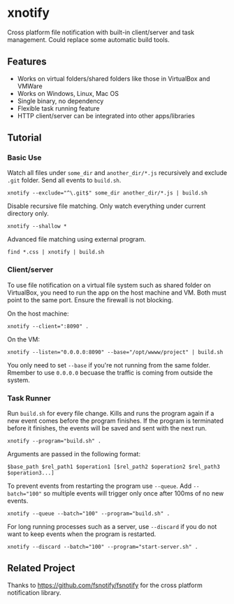 # xnotify
Cross platform file notification with built-in client/server and task management. Could replace some automatic build
tools.

## Features
- Works on virtual folders/shared folders like those in VirtualBox and VMWare
- Works on Windows, Linux, Mac OS
- Single binary, no dependency
- Flexible task running feature
- HTTP client/server can be integrated into other apps/libraries

## Tutorial

### Basic Use

Watch all files under `some_dir` and `another_dir/*.js` recursively and exclude `.git` folder. Send all events to
`build.sh`.
```
xnotify --exclude="^\.git$" some_dir another_dir/*.js | build.sh
```

Disable recursive file matching. Only watch everything under current directory only.
```
xnotify --shallow *
```

Advanced file matching using external program.
```
find *.css | xnotify | build.sh
```

### Client/server

To use file notification on a virtual file system such as shared folder on VirtualBox, you need to run the app on the
host machine and VM. Both must point to the same port. Ensure the firewall is not blocking.

On the host machine:
```
xnotify --client=":8090" .
```

On the VM:
```
xnotify --listen="0.0.0.0:8090" --base="/opt/wwww/project" | build.sh
```
You only need to set `--base` if you're not running from the same folder. Rmember to use `0.0.0.0` becuase the traffic
is coming from outside the system.

### Task Runner

Run `build.sh` for every file change. Kills and runs the program again if a new event comes before the program
finishes. If the program is terminated before it finishes, the events will be saved and sent with the next run.
```
xnotify --program="build.sh" .
```

Arguments are passed in the following format:
```
$base_path $rel_path1 $operation1 [$rel_path2 $operation2 $rel_path3 $operation3...]
```

To prevent events from restarting the program use `--queue`. Add `--batch="100"` so multiple events will trigger only
once after 100ms of no new events.
```
xnotify --queue --batch="100" --program="build.sh" .

```

For long running processes such as a server, use `--discard` if you do not want to keep events when the program is
restarted.
```
xnotify --discard --batch="100" --program="start-server.sh" .

```

## Related Project
Thanks to https://github.com/fsnotify/fsnotify for the cross platform notification library.
